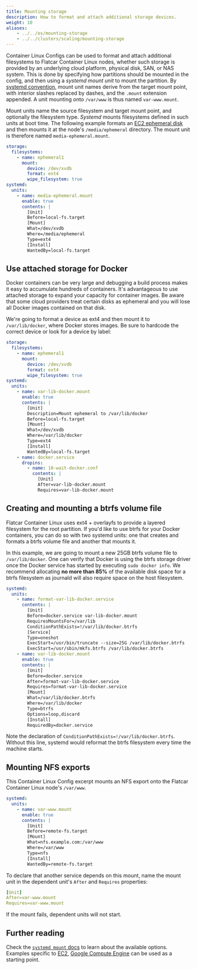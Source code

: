 ```yaml
---
title: Mounting storage
description: How to format and attach additional storage devices.
weight: 10
aliases:
    - ../../os/mounting-storage
    - ../../clusters/scaling/mounting-storage
---
```


Container Linux Configs can be used to format and attach additional filesystems to Flatcar Container Linux nodes, whether such storage is provided by an underlying cloud platform, physical disk, SAN, or NAS system. This is done by specifying how partitions should be mounted in the config, and then using a _systemd mount unit_ to mount the partition. By [systemd convention][systemd-mount-man], mount unit names derive from the target mount point, with interior slashes replaced by dashes, and the `.mount` extension appended. A unit mounting onto `/var/www` is thus named `var-www.mount`.

Mount units name the source filesystem and target mount point, and optionally the filesystem type. *Systemd* mounts filesystems defined in such units at boot time. The following example formats an [EC2 ephemeral disk][ec2-disk] and then mounts it at the node's `/media/ephemeral` directory. The mount unit is therefore named `media-ephemeral.mount`.

```yaml
storage:
  filesystems:
    - name: ephemeral1
      mount:
        device: /dev/xvdb
        format: ext4
        wipe_filesystem: true
systemd:
  units:
    - name: media-ephemeral.mount
      enable: true
      contents: |
        [Unit]
        Before=local-fs.target
        [Mount]
        What=/dev/xvdb
        Where=/media/ephemeral
        Type=ext4
        [Install]
        WantedBy=local-fs.target
```

## Use attached storage for Docker

Docker containers can be very large and debugging a build process makes it easy to accumulate hundreds of containers. It's advantageous to use attached storage to expand your capacity for container images. Be aware that some cloud providers treat certain disks as ephemeral and you will lose all Docker images contained on that disk.

We're going to format a device as ext4 and then mount it to `/var/lib/docker`, where Docker stores images. Be sure to hardcode the correct device or look for a device by label:

```yaml
storage:
  filesystems:
    - name: ephemeral1
      mount:
        device: /dev/xvdb
        format: ext4
        wipe_filesystem: true
systemd:
  units:
    - name: var-lib-docker.mount
      enable: true
      contents: |
        [Unit]
        Description=Mount ephemeral to /var/lib/docker
        Before=local-fs.target
        [Mount]
        What=/dev/xvdb
        Where=/var/lib/docker
        Type=ext4
        [Install]
        WantedBy=local-fs.target
    - name: docker.service
      dropins:
        - name: 10-wait-docker.conf
          contents: |
            [Unit]
            After=var-lib-docker.mount
            Requires=var-lib-docker.mount
```

## Creating and mounting a btrfs volume file

Flatcar Container Linux uses ext4 + overlayfs to provide a layered filesystem for the root partition. If you'd like to use btrfs for your Docker containers, you can do so with two systemd units: one that creates and formats a btrfs volume file and another that mounts it.

In this example, we are going to mount a new 25GB btrfs volume file to `/var/lib/docker`. One can verify that Docker is using the btrfs storage driver once the Docker service has started by executing `sudo docker info`. We recommend allocating **no more than 85%** of the available disk space for a btrfs filesystem as journald will also require space on the host filesystem.

```yaml
systemd:
  units:
    - name: format-var-lib-docker.service
      contents: |
        [Unit]
        Before=docker.service var-lib-docker.mount
        RequiresMountsFor=/var/lib
        ConditionPathExists=!/var/lib/docker.btrfs
        [Service]
        Type=oneshot
        ExecStart=/usr/bin/truncate --size=25G /var/lib/docker.btrfs
        ExecStart=/usr/sbin/mkfs.btrfs /var/lib/docker.btrfs
    - name: var-lib-docker.mount
      enable: true
      contents: |
        [Unit]
        Before=docker.service
        After=format-var-lib-docker.service
        Requires=format-var-lib-docker.service
        [Mount]
        What=/var/lib/docker.btrfs
        Where=/var/lib/docker
        Type=btrfs
        Options=loop,discard
        [Install]
        RequiredBy=docker.service
```

Note the declaration of `ConditionPathExists=!/var/lib/docker.btrfs`. Without this line, systemd would reformat the btrfs filesystem every time the machine starts.

## Mounting NFS exports

This Container Linux Config excerpt mounts an NFS export onto the Flatcar Container Linux node's `/var/www`.

```yaml
systemd:
  units:
    - name: var-www.mount
      enable: true
      contents: |
        [Unit]
        Before=remote-fs.target
        [Mount]
        What=nfs.example.com:/var/www
        Where=/var/www
        Type=nfs
        [Install]
        WantedBy=remote-fs.target
```

To declare that another service depends on this mount, name the mount unit in the dependent unit's `After` and `Requires` properties:

```yaml
[Unit]
After=var-www.mount
Requires=var-www.mount
```

If the mount fails, dependent units will not start.

## Further reading

Check the [`systemd mount` docs][systemd-mount-man] to learn about the available options. Examples specific to [EC2][ec2-disk], [Google Compute Engine][gcp-disk] can be used as a starting point.

[ec2-disk]: ../../installing/cloud/aws-ec2#instance-storage
[gcp-disk]: ../../installing/cloud/gcp#additional-storage
[systemd-mount-man]: http://www.freedesktop.org/software/systemd/man/systemd.mount.html
